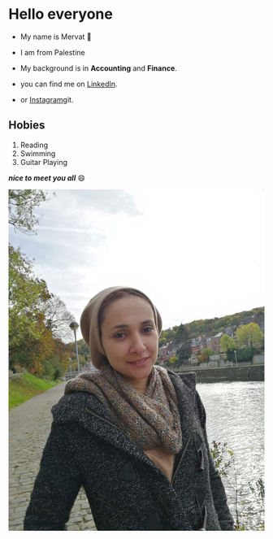 # Hello everyone

- My name is Mervat :woman:
- I am from Palestine
- My background is in **Accounting** and **Finance**.

- you can find me on [LinkedIn](https://www.linkedin.com/in/mervat-abuamro/).
- or [Instagram](https://www.instagram.com/mervetamro/)git.

## Hobies

1. Reading
2. Swimming
3. Guitar Playing

**_nice to meet you all_** :smile:

![My picture](img/4246.JPG)
